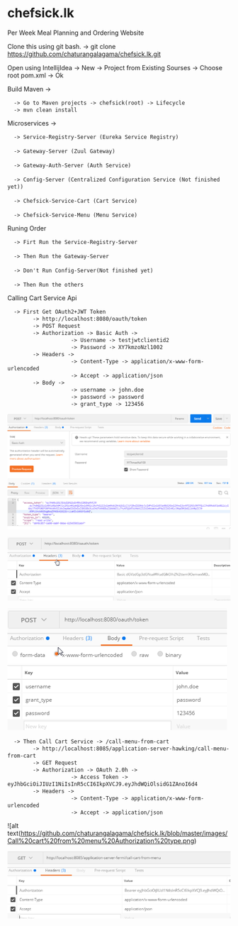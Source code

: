 # chefsick.lk
Per Week Meal Planning and Ordering Website

Clone this using git bash. -> git clone https://github.com/chaturangalagama/chefsick.lk.git


Open using IntellijIdea -> New -> Project from Existing Sourses -> Choose root pom.xml -> Ok

Build Maven ->

      -> Go to Maven projects -> chefsick(root) -> Lifecycle
      -> mvn clean install     
     
Microservices ->

      -> Service-Registry-Server (Eureka Service Registry)
      
      -> Gateway-Server (Zuul Gateway)
      
      -> Gateway-Auth-Server (Auth Service)
      
      -> Config-Server (Centralized Configuration Service (Not finished yet))
      
      -> Chefsick-Service-Cart (Cart Service)
      
      -> Chefsick-Service-Menu (Menu Service)

Runing Order 

      -> Firt Run the Service-Registry-Server 

      -> Then Run the Gateway-Server 
      
      -> Don't Run Config-Server(Not finished yet)
      
      -> Then Run the others 
      
Calling Cart Service Api

      -> First Get OAuth2+JWT Token 
            -> http://localhost:8080/oauth/token
            -> POST Request
            -> Authorization -> Basic Auth -> 
                        -> Username -> testjwtclientid2
                        -> Password -> XY7kmzoNzl1002
            -> Headers -> 
                        -> Content-Type -> application/x-www-form-urlencoded
                        -> Accept -> application/json
            -> Body -> 
                        -> username -> john.doe
                        -> password -> password
                        -> grant_type -> 123456
                       
  ![alt text](https://github.com/chaturangalagama/chefsick.lk/blob/master/images/OAUTH2%20get%20token%20Authorization%20type.png)

  ![alt text](https://github.com/chaturangalagama/chefsick.lk/blob/master/images/OAUTH2%20get%20token%20headers.png)
  
  ![alt text](https://github.com/chaturangalagama/chefsick.lk/blob/master/images/OAUTH2%20get%20token%20body.png)
  
  
      -> Then Call Cart Service -> /call-menu-from-cart  
            -> http://localhost:8085/application-server-hawking/call-menu-from-cart
            -> GET Request
            -> Authorization -> OAuth 2.0h -> 
                        -> Access Token -> eyJhbGciOiJIUzI1NiIsInR5cCI6IkpXVCJ9.eyJhdWQiOlsidG1ZAnoI6d4
            -> Headers -> 
                        -> Content-Type -> application/x-www-form-urlencoded
                        -> Accept -> application/json
                     
  ![alt text(https://github.com/chaturangalagama/chefsick.lk/blob/master/images/Call%20cart%20from%20menu%20Authorization%20type.png)

  ![alt text](https://github.com/chaturangalagama/chefsick.lk/blob/master/images/Call%20cart%20from%20menu%20headers.png)
      
